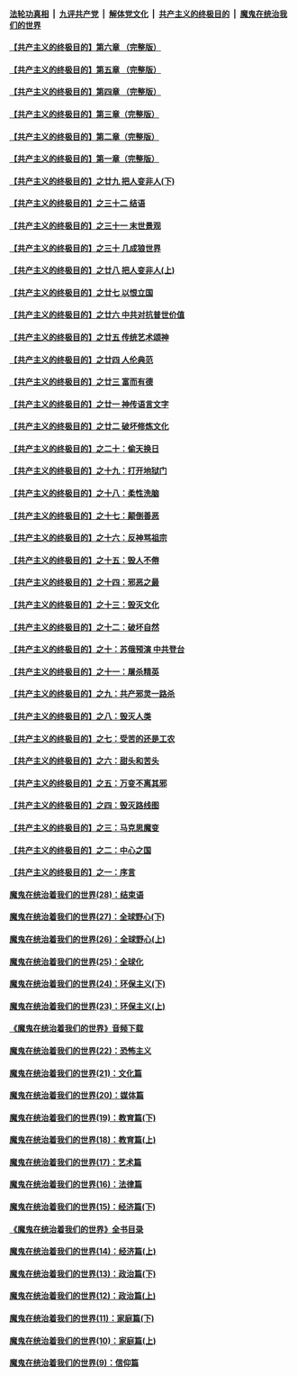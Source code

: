 

####  [法轮功真相](../../../../basic/blob/master/README.md?t=05112003) &nbsp;|&nbsp; [九评共产党](../../../../9ping.md/blob/master/README.md?t=05112003) &nbsp;|&nbsp; [解体党文化](../../../../jtdwh.md/blob/master/README.md?t=05112003)  &nbsp;|&nbsp; [共产主义的终极目的](../../../../gczydzjmd.md/blob/master/README.md?t=05112003) &nbsp;|&nbsp; [魔鬼在统治我们的世界](../../../../mgztzwmdsj.md/blob/master/README.md?t=05112003) 

#### [【共产主义的终极目的】第六章 （完整版）](../pages/nsc422/n11428913.md?t=05112003) 

#### [【共产主义的终极目的】第五章 （完整版）](../pages/nsc422/n11428912.md?t=05112003) 

#### [【共产主义的终极目的】第四章 （完整版）](../pages/nsc422/n11428907.md?t=05112003) 

#### [【共产主义的终极目的】第三章（完整版）](../pages/nsc422/n11428848.md?t=05112003) 

#### [【共产主义的终极目的】第二章（完整版）](../pages/nsc422/n11428831.md?t=05112003) 

#### [【共产主义的终极目的】第一章（完整版）](../pages/nsc422/n11417651.md?t=05112003) 

#### [【共产主义的终极目的】之廿九 把人变非人(下)](../pages/nsc422/n11344140.md?t=05112003) 

#### [【共产主义的终极目的】之三十二 结语](../pages/nsc422/n11360535.md?t=05112003) 

#### [【共产主义的终极目的】之三十一 末世景观](../pages/nsc422/n11351129.md?t=05112003) 

#### [【共产主义的终极目的】之三十 几成狼世界](../pages/nsc422/n11348280.md?t=05112003) 

#### [【共产主义的终极目的】之廿八 把人变非人(上)](../pages/nsc422/n11340492.md?t=05112003) 

#### [【共产主义的终极目的】之廿七 以恨立国](../pages/nsc422/n11336944.md?t=05112003) 

#### [【共产主义的终极目的】之廿六 中共对抗普世价值](../pages/nsc422/n11324785.md?t=05112003) 

#### [【共产主义的终极目的】之廿五 传统艺术颂神](../pages/nsc422/n11296396.md?t=05112003) 

#### [【共产主义的终极目的】之廿四 人伦典范](../pages/nsc422/n11296397.md?t=05112003) 

#### [【共产主义的终极目的】之廿三 富而有德](../pages/nsc422/n11283598.md?t=05112003) 

#### [【共产主义的终极目的】之廿一 神传语言文字](../pages/nsc422/n11263265.md?t=05112003) 

#### [【共产主义的终极目的】之廿二 破坏修炼文化](../pages/nsc422/n11245728.md?t=05112003) 

#### [【共产主义的终极目的】之二十：偷天换日](../pages/nsc422/n11238846.md?t=05112003) 

#### [【共产主义的终极目的】之十九：打开地狱门](../pages/nsc422/n11206376.md?t=05112003) 

#### [【共产主义的终极目的】之十八：柔性洗脑](../pages/nsc422/n11199994.md?t=05112003) 

#### [【共产主义的终极目的】之十七：颠倒善恶](../pages/nsc422/n11179782.md?t=05112003) 

#### [【共产主义的终极目的】之十六：反神骂祖宗](../pages/nsc422/n11166798.md?t=05112003) 

#### [【共产主义的终极目的】之十五：毁人不倦](../pages/nsc422/n11166792.md?t=05112003) 

#### [【共产主义的终极目的】之十四：邪恶之最](../pages/nsc422/n11150249.md?t=05112003) 

#### [【共产主义的终极目的】之十三：毁灭文化](../pages/nsc422/n11135227.md?t=05112003) 

#### [【共产主义的终极目的】之十二：破坏自然](../pages/nsc422/n11135214.md?t=05112003) 

#### [【共产主义的终极目的】之十：苏俄预演 中共登台](../pages/nsc422/n11118424.md?t=05112003) 

#### [【共产主义的终极目的】之十一：屠杀精英](../pages/nsc422/n11118442.md?t=05112003) 

#### [【共产主义的终极目的】之九：共产邪灵一路杀](../pages/nsc422/n11114139.md?t=05112003) 

#### [【共产主义的终极目的】之八：毁灭人类](../pages/nsc422/n11108503.md?t=05112003) 

#### [【共产主义的终极目的】之七：受苦的还是工农](../pages/nsc422/n11101809.md?t=05112003) 

#### [【共产主义的终极目的】之六：甜头和苦头](../pages/nsc422/n11096971.md?t=05112003) 

#### [【共产主义的终极目的】之五：万变不离其邪](../pages/nsc422/n11091285.md?t=05112003) 

#### [【共产主义的终极目的】之四：毁灭路线图](../pages/nsc422/n11086284.md?t=05112003) 

#### [【共产主义的终极目的】之三：马克思魔变](../pages/nsc422/n11061941.md?t=05112003) 

#### [【共产主义的终极目的】之二：中心之国](../pages/nsc422/n11047728.md?t=05112003) 

#### [【共产主义的终极目的】之一：序言](../pages/nsc422/n11086077.md?t=05112003) 

#### [魔鬼在统治着我们的世界(28)：结束语](../pages/nsc422/n10936246.md?t=05112003) 

#### [魔鬼在统治着我们的世界(27)：全球野心(下)](../pages/nsc422/n10928319.md?t=05112003) 

#### [魔鬼在统治着我们的世界(26)：全球野心(上)](../pages/nsc422/n10900318.md?t=05112003) 

#### [魔鬼在统治着我们的世界(25)：全球化](../pages/nsc422/n10788205.md?t=05112003) 

#### [魔鬼在统治着我们的世界(24)：环保主义(下)](../pages/nsc422/n10695307.md?t=05112003) 

#### [魔鬼在统治着我们的世界(23)：环保主义(上)](../pages/nsc422/n10688613.md?t=05112003) 

#### [《魔鬼在统治着我们的世界》音频下载](../pages/nsc422/n10635553.md?t=05112003) 

#### [魔鬼在统治着我们的世界(22)：恐怖主义](../pages/nsc422/n10614727.md?t=05112003) 

#### [魔鬼在统治着我们的世界(21)：文化篇](../pages/nsc422/n10597706.md?t=05112003) 

#### [魔鬼在统治着我们的世界(20)：媒体篇](../pages/nsc422/n10586579.md?t=05112003) 

#### [魔鬼在统治着我们的世界(19)：教育篇(下)](../pages/nsc422/n10564808.md?t=05112003) 

#### [魔鬼在统治着我们的世界(18)：教育篇(上)](../pages/nsc422/n10526970.md?t=05112003) 

#### [魔鬼在统治着我们的世界(17)：艺术篇](../pages/nsc422/n10499093.md?t=05112003) 

#### [魔鬼在统治着我们的世界(16)：法律篇](../pages/nsc422/n10485969.md?t=05112003) 

#### [魔鬼在统治着我们的世界(15)：经济篇(下)](../pages/nsc422/n10469975.md?t=05112003) 

#### [《魔鬼在统治着我们的世界》全书目录](../pages/nsc422/n10464261.md?t=05112003) 

#### [魔鬼在统治着我们的世界(14)：经济篇(上)](../pages/nsc422/n10457370.md?t=05112003) 

#### [魔鬼在统治着我们的世界(13)：政治篇(下)](../pages/nsc422/n10448270.md?t=05112003) 

#### [魔鬼在统治着我们的世界(12)：政治篇(上)](../pages/nsc422/n10444576.md?t=05112003) 

#### [魔鬼在统治着我们的世界(11)：家庭篇(下)](../pages/nsc422/n10440961.md?t=05112003) 

#### [魔鬼在统治着我们的世界(10)：家庭篇(上)](../pages/nsc422/n10435448.md?t=05112003) 

#### [魔鬼在统治着我们的世界(9)：信仰篇](../pages/nsc422/n10432159.md?t=05112003) 

